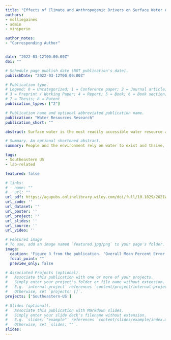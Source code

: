 ```yaml
---
title: "Effects of Climate and Anthropogenic Drivers on Surface Water Area in the Southeastern United States"
authors:
- molliegaines
- admin
- viniperin

author_notes:
- "Corresponding Author"


date: "2022-03-12T00:00:00Z"
doi: ""

# Schedule page publish date (NOT publication's date).
publishDate: "2022-03-12T00:00:00Z"

# Publication type.
# Legend: 0 = Uncategorized; 1 = Conference paper; 2 = Journal article;
# 3 = Preprint / Working Paper; 4 = Report; 5 = Book; 6 = Book section;
# 7 = Thesis; 8 = Patent
publication_types: ["2"]

# Publication name and optional abbreviated publication name.
publication: "Water Resources Research"
publication_short: ""

abstract: Surface water is the most readily accessible water resource and provides an array of ecosystem services, but its availability and access are stressed by changes in climate, land cover, and population size. Understanding drivers of surface water dynamics in space and time is key to better managing our water resources. However, few studies estimating changes in surface water account for climate and anthropogenic drivers both independently and together. We used 19 years (2000–2018) of the newly developed Dynamic Surface Water Extent Landsat Science Product in concert with time series of precipitation, temperature, land cover, and population size to statistically model maximum seasonal percent surface water area as a function of climate and anthropogenic drivers in the southeastern United States. We fitted three statistical models (linear mixed effects, random forests, and mixed effects random forests) and three groups of explanatory variables (climate, anthropogenic, and their combination) to assess the accuracy of estimating percent surface water area at the watershed scale with different drivers. We found that anthropogenic drivers accounted for approximately 37% more of the variance in the percent surface water area than the climate variables. The combination of variables in the mixed effects random forest model produced the smallest mean percent errors (mean −0.17%) and the highest explained variance (R 2 0.99). Our results indicate that anthropogenic drivers have greater influence when estimating percent surface water area than climate drivers, suggesting that water management practices and land-use policies can be highly effective tools in controlling surface water variations in the Southeast.

# Summary. An optional shortened abstract.
summary: People and the environment rely on water to exist and thrive, especially water on the Earth's surface because that is the easiest place to get it. The amount of surface water and where it is located is changing with the climate and changes in people's water use, and our need for it is increasing. To plan ahead for future water needs, we need to better understand how the climate and people are changing surface water patterns both separately and together. To help improve our understanding of these changes, we modeled the amount of surface water in three different ways. First, we modeled based on climate data (like temperature and precipitation); second, based on human data (like land use and population); and third, based on both climate and human data together. We found that we could best model the amount of surface water if we used both climate and human data together, and that human data can explain a lot of the changes in the amount of surface water. These results mean that we can work to control changes in the amount of surface water by controlling human actions through planning and policies.

tags:
- Southeastern US
- lab-related

featured: false

# links:
# - name: ""
#   url: ""
url_pdf: https://agupubs.onlinelibrary.wiley.com/doi/full/10.1029/2021WR031484
url_code: ''
url_dataset: ''
url_poster: ''
url_project: ''
url_slides: ''
url_source: ''
url_video: ''

# Featured image
# To use, add an image named `featured.jpg/png` to your page's folder. 
image:
  caption: 'Figure 3 from the publication. "Overall Mean Percent Error at the HUC level for all nine models. Light to dark pink HUCs indicate an underestimation of percent surface water area with the magnitude of the underestimation increasing with the hue. Light to dark blue HUCs indicate an overestimation of percent surface water area with the magnitude of the overestimation increasing with the hue." '
  focal_point: ""
  preview_only: false

# Associated Projects (optional).
#   Associate this publication with one or more of your projects.
#   Simply enter your project's folder or file name without extension.
#   E.g. `internal-project` references `content/project/internal-project/index.md`.
#   Otherwise, set `projects: []`.
projects: ['Southeastern-US']

# Slides (optional).
#   Associate this publication with Markdown slides.
#   Simply enter your slide deck's filename without extension.
#   E.g. `slides: "example"` references `content/slides/example/index.md`.
#   Otherwise, set `slides: ""`.
slides:
---
```



